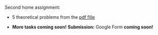 Second home assignment:
* 5 theoretical problems from the [pdf fille](https://github.com/girafe-ai/msai-statistics/blob/main/week04_random_vectors/Week04_HW_Theory.pdf)

* **More tasks coming soon!**
**Submission:** Google Form **coming soon!**
